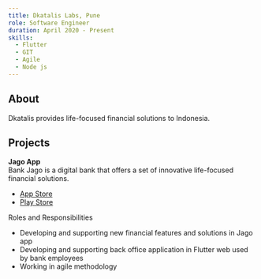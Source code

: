 ```yaml
---
title: Dkatalis Labs, Pune
role: Software Engineer
duration: April 2020 - Present
skills:
  - Flutter
  - GIT
  - Agile
  - Node js
---
```


## About
Dkatalis provides life-focused financial solutions to Indonesia.

## Projects

**Jago App**<br>
  Bank Jago is a digital bank that offers a set of innovative life-focused financial solutions.
   - [App Store](https://apps.apple.com/id/app/jago/id1539402234?l=id)
   - [Play Store](https://play.google.com/store/apps/details?id=com.jago.digitalBanking)

  Roles and Responsibilities
   * Developing and supporting new financial features and solutions in Jago app
   * Developing and supporting back office application in Flutter web used by bank employees  
   * Working in agile methodology